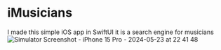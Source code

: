 # iMusicians
I made this simple iOS app in SwiftUI it is a search engine for musicians
![Simulator Screenshot - iPhone 15 Pro - 2024-05-23 at 22 41 48](https://github.com/angelosstaboulis/iMusicians/assets/79055304/89ba7cc6-5bce-4a50-8880-54a1e731b494)
